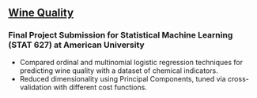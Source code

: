 
## [Wine Quality](https://github.com/Lspoletini/WineHearts)
### Final Project Submission for Statistical Machine Learning (STAT 627) at American University
- Compared ordinal and multinomial logistic regression techniques for predicting wine quality with a dataset of chemical indicators.
- Reduced dimensionality using Principal Components, tuned via cross-validation with different cost functions.
